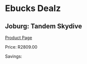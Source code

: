 
# Ebucks Dealz
## Joburg: Tandem Skydive
[Product Page](https://www.ebucks.com/web/shop/productSelected.do?prodId=223574552&catId=322194367)

Price: R2809.00

Savings: 


	